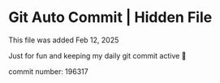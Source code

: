 # Git Auto Commit | Hidden File

This file was added Feb 12, 2025

Just for fun and keeping my daily git commit active 🤪

commit number: 196317

